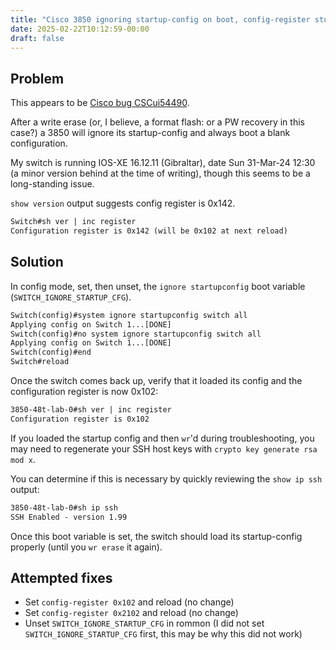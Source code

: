 ```yaml
---
title: "Cisco 3850 ignoring startup-config on boot, config-register stuck at 0x142"
date: 2025-02-22T10:12:59-00:00
draft: false
---
```


## Problem

This appears to be [Cisco bug CSCui54490](https://quickview.cloudapps.cisco.com/quickview/bug/CSCui54490).

After a write erase (or, I believe, a format flash: or a PW recovery in this case?) a 3850 will ignore its startup-config and always boot a blank configuration.

My switch is running IOS-XE 16.12.11 (Gibraltar), date Sun 31-Mar-24 12:30 (a minor version behind at the time of writing), though this seems to be a long-standing issue.

`show version` output suggests config register is 0x142.

```txt
Switch#sh ver | inc register
Configuration register is 0x142 (will be 0x102 at next reload)
```

## Solution

In config mode, set, then unset, the `ignore startupconfig` boot variable (`SWITCH_IGNORE_STARTUP_CFG`).

```txt
Switch(config)#system ignore startupconfig switch all
Applying config on Switch 1...[DONE]
Switch(config)#no system ignore startupconfig switch all
Applying config on Switch 1...[DONE]
Switch(config)#end
Switch#reload
```

Once the switch comes back up, verify that it loaded its config and the configuration register is now 0x102:

```txt
3850-48t-lab-0#sh ver | inc register
Configuration register is 0x102
```

If you loaded the startup config and then `wr`'d during troubleshooting, you may need to regenerate your SSH host keys with `crypto key generate rsa mod x`.

You can determine if this is necessary by quickly reviewing the `show ip ssh` output:

```txt
3850-48t-lab-0#sh ip ssh
SSH Enabled - version 1.99
```

Once this boot variable is set, the switch should load its startup-config properly (until you `wr erase` it again).

## Attempted fixes

- Set `config-register 0x102` and reload (no change)
- Set `config-register 0x2102` and reload (no change)
- Unset `SWITCH_IGNORE_STARTUP_CFG` in rommon (I did not set `SWITCH_IGNORE_STARTUP_CFG` first, this may be why this did not work)